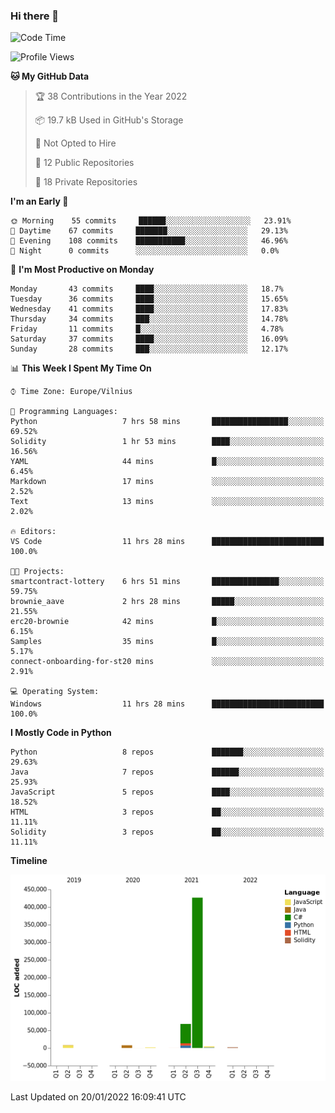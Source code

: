 ### Hi there 👋

<!--START_SECTION:waka-->
![Code Time](http://img.shields.io/badge/Code%20Time-541%20hrs%2046%20mins-blue)

![Profile Views](http://img.shields.io/badge/Profile%20Views-0-blue)

**🐱 My GitHub Data** 

> 🏆 38 Contributions in the Year 2022
 > 
> 📦 19.7 kB Used in GitHub's Storage 
 > 
> 🚫 Not Opted to Hire
 > 
> 📜 12 Public Repositories 
 > 
> 🔑 18 Private Repositories  
 > 
**I'm an Early 🐤** 

```text
🌞 Morning    55 commits     ██████░░░░░░░░░░░░░░░░░░░   23.91% 
🌆 Daytime    67 commits     ███████░░░░░░░░░░░░░░░░░░   29.13% 
🌃 Evening    108 commits    ███████████░░░░░░░░░░░░░░   46.96% 
🌙 Night      0 commits      ░░░░░░░░░░░░░░░░░░░░░░░░░   0.0%

```
📅 **I'm Most Productive on Monday** 

```text
Monday       43 commits     ████░░░░░░░░░░░░░░░░░░░░░   18.7% 
Tuesday      36 commits     ████░░░░░░░░░░░░░░░░░░░░░   15.65% 
Wednesday    41 commits     ████░░░░░░░░░░░░░░░░░░░░░   17.83% 
Thursday     34 commits     ███░░░░░░░░░░░░░░░░░░░░░░   14.78% 
Friday       11 commits     █░░░░░░░░░░░░░░░░░░░░░░░░   4.78% 
Saturday     37 commits     ████░░░░░░░░░░░░░░░░░░░░░   16.09% 
Sunday       28 commits     ███░░░░░░░░░░░░░░░░░░░░░░   12.17%

```


📊 **This Week I Spent My Time On** 

```text
⌚︎ Time Zone: Europe/Vilnius

💬 Programming Languages: 
Python                   7 hrs 58 mins       █████████████████░░░░░░░░   69.52% 
Solidity                 1 hr 53 mins        ████░░░░░░░░░░░░░░░░░░░░░   16.56% 
YAML                     44 mins             █░░░░░░░░░░░░░░░░░░░░░░░░   6.45% 
Markdown                 17 mins             ░░░░░░░░░░░░░░░░░░░░░░░░░   2.52% 
Text                     13 mins             ░░░░░░░░░░░░░░░░░░░░░░░░░   2.02%

🔥 Editors: 
VS Code                  11 hrs 28 mins      █████████████████████████   100.0%

🐱‍💻 Projects: 
smartcontract-lottery    6 hrs 51 mins       ███████████████░░░░░░░░░░   59.75% 
brownie_aave             2 hrs 28 mins       █████░░░░░░░░░░░░░░░░░░░░   21.55% 
erc20-brownie            42 mins             █░░░░░░░░░░░░░░░░░░░░░░░░   6.15% 
Samples                  35 mins             █░░░░░░░░░░░░░░░░░░░░░░░░   5.17% 
connect-onboarding-for-st20 mins             ░░░░░░░░░░░░░░░░░░░░░░░░░   2.91%

💻 Operating System: 
Windows                  11 hrs 28 mins      █████████████████████████   100.0%

```

**I Mostly Code in Python** 

```text
Python                   8 repos             ███████░░░░░░░░░░░░░░░░░░   29.63% 
Java                     7 repos             ██████░░░░░░░░░░░░░░░░░░░   25.93% 
JavaScript               5 repos             ████░░░░░░░░░░░░░░░░░░░░░   18.52% 
HTML                     3 repos             ██░░░░░░░░░░░░░░░░░░░░░░░   11.11% 
Solidity                 3 repos             ██░░░░░░░░░░░░░░░░░░░░░░░   11.11%

```


**Timeline**

![Chart not found](https://raw.githubusercontent.com/BenasVolkovas/BenasVolkovas/main/charts/bar_graph.png) 


 Last Updated on 20/01/2022 16:09:41 UTC
<!--END_SECTION:waka-->

